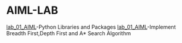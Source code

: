 # AIML-LAB

[lab_01_AIML](https://github.com/vivekvardhan30/AIML-LAB/blob/main/Lab_01_AIML.ipynb)-Python Libraries and Packages
[lab_01_AIML](https://github.com/vivekvardhan30/AIML-LAB/blob/main/Lab_02.ipynb)-Implement Breadth First,Depth First and A* Search Algorithm

